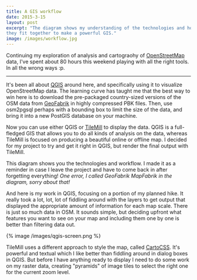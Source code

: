 ```yaml
---
title: A GIS workflow
date: 2015-3-15
layout: post
excerpt: "The diagram shows my understanding of the technologies and how
they fit together to make a powerful GIS."
image: /images/workflow.jpg
---
```


Continuing my exploration of analysis and cartograohy of
[OpenStreetMap](https://www.openstreetmap.org) data, I've spent about 80 hours
this weekend playing with all the right tools. In all the wrong ways :p.

---

It's been all about [QGIS](http://www2.qgis.org/en/site/) around here, and
specifically using it to visualize OpenStreetMap data. The learning curve has
taught me that the best way to win here is to download the pre-packaged
country-sized versions of the OSM data from
[GeoFabrik](http://download.geofabrik.de/) in highly compressed PBK files. Then, use
osm2pgsql perhaps with a bounding box to limit the size of the data, and bring
it into a new PostGIS database on your machine.

Now you can use either QGIS or [TileMill](https://www.mapbox.com/tilemill/) to
display the data. QGIS is a full-fledged GIS that allows you to do all kinds of
analysis on the data, whereas TileMill is focused on producing a beautiful
online or offline map. I decided for my project to try and get it right in QGIS,
but render the final output with TileMill.

This diagram shows you the technologies and workflow. I made it as a reminder in
case I leave the project and have to come back in after forgetting everything!
_One error, I called GeoFabrik MapFabrik in the diagram, sorry about that!_

And here is my work in QGIS, focusing on a portion of my planned hike. It really
took a lot, lot, lot of fiddling around with the layers to get output that
displayed the appropriate amount of information for each map scale. There is
just so much data in OSM. It sounds simple, but deciding upfront what features
you want to see on your map and including them one by one is better than
filtering data out.

{% image /images/qgis-screen.png %}

TileMill uses a different approach to style the map, called
[CartoCSS](https://www.mapbox.com/tilemill/docs/manual/carto/). It's powerful
and textual which I like better than fiddling around in dialog boxes in
QGIS. But before I have anything ready to display I need to do some work on my
raster data, creating "pyramids" of image tiles to select the right one for the
current zoom level.

